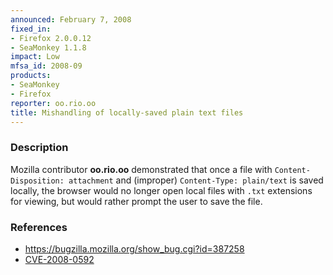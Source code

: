 ```yaml
---
announced: February 7, 2008
fixed_in:
- Firefox 2.0.0.12
- SeaMonkey 1.1.8
impact: Low
mfsa_id: 2008-09
products:
- SeaMonkey
- Firefox
reporter: oo.rio.oo
title: Mishandling of locally-saved plain text files
---
```


<h3>Description</h3>

<p>Mozilla contributor <strong>oo.rio.oo</strong> demonstrated that
once a file with <code>Content-Disposition: attachment</code> and
(improper) <code>Content-Type: plain/text</code> is saved locally,
the browser would no longer open local files with <code>.txt</code> extensions
for viewing, but would rather prompt the user to save the file.</p>

<h3>References</h3>

<ul>
  <li><a href="https://bugzilla.mozilla.org/show_bug.cgi?id=387258">
       https://bugzilla.mozilla.org/show_bug.cgi?id=387258</a></li>

  <li><a class="ex-ref" href="http://cve.mitre.org/cgi-bin/cvename.cgi?name=CVE-2008-0592">
       CVE-2008-0592</a></li>

</ul>



